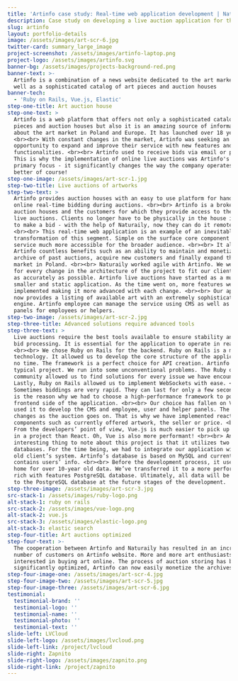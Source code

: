 ```yaml
---
title: 'Artinfo case study: Real-time web application development | Naturaily'
description: Case study on developing a live auction application for the art world.
slug: artinfo
layout: portfolio-details
image: /assets/images/art-scr-6.jpg
twitter-card: summary_large_image
project-screenshot: /assets/images/artinfo-laptop.png
project-logo: /assets/images/artinfo.svg
banner-bg: /assets/images/projects-background-red.png
banner-text: >-
  Artinfo is a combination of a news website dedicated to the art market, as
  well as a sophisticated catalog of art pieces and auction houses
banner-tech:
  - 'Ruby on Rails, Vue.js, Elastic'
step-one-title: Art auction house
step-one-text: >
  Artinfo is a web platform that offers not only a sophisticated catalog of art
  pieces and auction houses but also it is an amazing source of information
  about the art market in Poland and Europe. It has launched over 18 years ago.
  <br><br> With constant changes in the market, Artinfo was seeking an
  opportunity to expand and improve their service with new features and
  functionalities. <br><br> Artinfo used to receive bids via email or phone.
  This is why the implementation of online live auctions was Artinfo's and our
  primary focus - it significantly changes the way the company operates, for the
  better of course!
step-one-image: /assets/images/art-scr-1.jpg
step-two-title: Live auctions of artworks
step-two-text: >
  Artinfo provides auction houses with an easy to use platform for handling
  online real-time bidding during auctions. <br><br> Artinfo is a broker between
  auction houses and the customers for which they provide access to the online
  live auctions. Clients no longer have to be physically in the house in order
  to make a bid - with the help of Naturaily, now they can do it remotely.
  <br><br> This real-time web application is an example of an inevitable digital
  transformation of this segment. Simple on the surface core component makes the
  service much more accessible for the broader audience. <br><br> It also gives
  Artinfo countless benefits such as an ability to maintain and monetize an
  archive of past auctions, acquire new customers and finally expand the art
  market in Poland. <br><br> Naturaily worked agile with Artinfo. We were open
  for every change in the architecture of the project to fit our client’s need
  as accurately as possible. Artinfo live auctions have started as a much
  smaller and static application. As the time went on, more features were being
  implemented making it more advanced with each change. <br><br> Our application
  now provides a listing of available art with an extremely sophisticated search
  engine. Artinfo employee can manage the service using CMS as well as dedicated
  panels for employees or helpers.
step-two-image: /assets/images/art-scr-2.jpg
step-three-title: Advanced solutions require advanced tools
step-three-text: >
  Live auctions require the best tools available to ensure stability and fast
  bid processing. It is essential for the application to operate in real time.
  <br><br> We chose Ruby on Rails for the backend. Ruby on Rails is a mature
  technology. It allowed us to develop the core structure of the application in
  no time. The framework is a perfect choice for API creation. Artinfo wasn’t a
  typical project. We run into some unconventional problems. The Ruby on Rails
  community allowed us to find solutions for every issue we have encountered.
  Lastly, Ruby on Rails allowed us to implement WebSockets with ease. <br><br>
  Sometimes biddings are very rapid. They can last for only a few seconds. This
  is the reason why we had to choose a high-performance framework to power the
  frontend side of the application. <br><br> Our choice has fallen on Vue.js. We
  used it to develop the CMS and employee, user and helper panels. The site
  changes as the auction goes on. That is why we have implemented reactive
  components such as currently offered artwork, the seller or price. <br><br>
  From the developers’ point of view, Vue.js is much easier to pick up and use
  in a project than React. Oh, Vue is also more performant! <br><br> An
  interesting thing to note about this project is that it utilizes two
  databases. For the time being, we had to integrate our application with the
  old client’s system. Artinfo’s database is based on MySQL and currently
  contains users’ info. <br><br> Before the development process, it used to be a
  home for over 10-year old data. We’ve transferred it to a more performant and
  rich with features PostgreSQL database. Ultimately, all data will be migrated
  to the PostgreSQL database at the future stages of the development.
step-three-image: /assets/images/art-scr-3.jpg
src-stack-1: /assets/images/ruby-logo.png
alt-stack-1: ruby on rails
src-stack-2: /assets/images/vue-logo.png
alt-stack-2: vue.js
src-stack-3: /assets/images/elastic-logo.png
alt-stack-3: elastic search
step-four-title: Art auctions optimized
step-four-text: >-
  The cooperation between Artinfo and Naturaily has resulted in an increased
  number of customers on Artinfo website. More and more art enthusiasts are
  interested in buying art online. The process of auction storing has been
  significantly optimized, Artinfo can now easily monetize the archives.
step-four-image-one: /assets/images/art-scr-4.jpg
step-four-image-two: /assets/images/art-scr-5.jpg
step-four-image-three: /assets/images/art-scr-6.jpg
testimonial:
  testimonial-brand: ''
  testimonial-logo: ''
  testimonial-name: ''
  testimonial-photo: ''
  testimonial-text: ''
slide-left: LVCloud
slide-left-logo: /assets/images/lvcloud.png
slide-left-link: /project/lvcloud
slide-right: Zapnito
slide-right-logo: /assets/images/zapnito.png
slide-right-link: /project/zapnito
---
```


